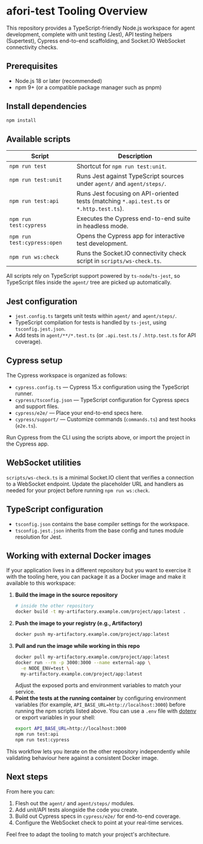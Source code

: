 # afori-test Tooling Overview

This repository provides a TypeScript-friendly Node.js workspace for agent development, complete with unit testing (Jest), API testing helpers (Supertest), Cypress end-to-end scaffolding, and Socket.IO WebSocket connectivity checks.

## Prerequisites
- Node.js 18 or later (recommended)
- npm 9+ (or a compatible package manager such as pnpm)

## Install dependencies
```bash
npm install
```

## Available scripts
| Script | Description |
| --- | --- |
| `npm run test` | Shortcut for `npm run test:unit`. |
| `npm run test:unit` | Runs Jest against TypeScript sources under `agent/` and `agent/steps/`. |
| `npm run test:api` | Runs Jest focusing on API-oriented tests (matching `*.api.test.ts` or `*.http.test.ts`). |
| `npm run test:cypress` | Executes the Cypress end-to-end suite in headless mode. |
| `npm run test:cypress:open` | Opens the Cypress app for interactive test development. |
| `npm run ws:check` | Runs the Socket.IO connectivity check script in `scripts/ws-check.ts`. |

All scripts rely on TypeScript support powered by `ts-node`/`ts-jest`, so TypeScript files inside the `agent/` tree are picked up automatically.

## Jest configuration
- `jest.config.ts` targets unit tests within `agent/` and `agent/steps/`.
- TypeScript compilation for tests is handled by `ts-jest`, using `tsconfig.jest.json`.
- Add tests in `agent/**/*.test.ts` (or `.api.test.ts` / `.http.test.ts` for API coverage).

## Cypress setup
The Cypress workspace is organized as follows:
- `cypress.config.ts` — Cypress 15.x configuration using the TypeScript runner.
- `cypress/tsconfig.json` — TypeScript configuration for Cypress specs and support files.
- `cypress/e2e/` — Place your end-to-end specs here.
- `cypress/support/` — Customize commands (`commands.ts`) and test hooks (`e2e.ts`).

Run Cypress from the CLI using the scripts above, or import the project in the Cypress app.

## WebSocket utilities
`scripts/ws-check.ts` is a minimal Socket.IO client that verifies a connection to a WebSocket endpoint. Update the placeholder URL and handlers as needed for your project before running `npm run ws:check`.

## TypeScript configuration
- `tsconfig.json` contains the base compiler settings for the workspace.
- `tsconfig.jest.json` inherits from the base config and tunes module resolution for Jest.

## Working with external Docker images
If your application lives in a different repository but you want to exercise it with the tooling here, you can package it as a Docker image and make it available to this workspace:

1. **Build the image in the source repository**
   ```bash
   # inside the other repository
   docker build -t my-artifactory.example.com/project/app:latest .
   ```
2. **Push the image to your registry (e.g., Artifactory)**
   ```bash
   docker push my-artifactory.example.com/project/app:latest
   ```
3. **Pull and run the image while working in this repo**
   ```bash
   docker pull my-artifactory.example.com/project/app:latest
   docker run --rm -p 3000:3000 --name external-app \
     -e NODE_ENV=test \
     my-artifactory.example.com/project/app:latest
   ```
   Adjust the exposed ports and environment variables to match your service.
4. **Point the tests at the running container** by configuring environment variables (for example, `API_BASE_URL=http://localhost:3000`) before running the npm scripts listed above. You can use a `.env` file with [dotenv](https://www.npmjs.com/package/dotenv) or export variables in your shell:
   ```bash
   export API_BASE_URL=http://localhost:3000
   npm run test:api
   npm run test:cypress
   ```

This workflow lets you iterate on the other repository independently while validating behaviour here against a consistent Docker image.

## Next steps
From here you can:
1. Flesh out the `agent/` and `agent/steps/` modules.
2. Add unit/API tests alongside the code you create.
3. Build out Cypress specs in `cypress/e2e/` for end-to-end coverage.
4. Configure the WebSocket check to point at your real-time services.

Feel free to adapt the tooling to match your project's architecture.
